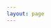 ```yaml
---
layout: page
---
```


<script setup>
import {
  VPTeamPage,
  VPTeamPageTitle,
  VPTeamMembers,
  VPTeamPageSection
} from 'vitepress/theme'


const coreMembers = [
  {
    avatar: '../images/team/andras.webp',
    name: 'Andras Bacsai',
    title: 'Founder, Lead Developer',
    links: [
      { icon: 'github', link: 'https://github.com/andrasbacsai' },
      { icon: 'expedia', link: 'https://heyandras.dev' },
      { icon: 'x', link: 'https://x.com/heyandras' }
    ]
  },
  {
    avatar: '../images/team/peak.webp',
    name: 'Peaklabs Dev',
    title: 'Core Developer',
    links: [
      { icon: 'github', link: 'https://github.com/peaklabs-dev' },
      { icon: 'x', link: 'https://x.com/peaklabs_dev' }
    ]
  },
  {
    avatar: '../images/team/shadowarcanist.webp',
    name: 'ShadowArcanist',
    title: 'Community Lead, Docs Maintainer',
    links: [
      { icon: 'github', link: 'https://github.com/shadowarcanist' },
      { icon: 'expedia', link: 'https://shadowarcanist.com' },
      { icon: 'x', link: 'https://x.com/shadowarcanist' }
    ]
  },
  {
    avatar: '../images/team/serdar.webp',
    name: 'Serdar Yerdelen',
    title: 'Community Moderator, Docs Maintainer',
    links: [
      { icon: 'github', link: 'https://github.com/justserdar' },
      { icon: 'expedia', link: 'https://justserdar.dev' },
      { icon: 'x', link: 'https://x.com/darwebdb' }
    ]
  },
  {
    avatar: '../images/team/aditya.webp',
    name: 'Aditya Tripathi',
    title: 'Developer, Community Moderator',
    links: [
      { icon: 'github', link: 'https://github.com/shadowarcanist' },
      { icon: 'expedia', link: 'https://adiology.dev' },
      { icon: 'x', link: 'https://x.com/AdityaTripathiD' }
    ]
  },
  {
    avatar: '../images/team/coollabs.webp',
    name: 'You?',
    title: 'Will You Be Next?'
  }
]

const sponsors = [
  {
    avatar: 'https://avatars.githubusercontent.com/u/60715044?s=160&v=4',
    name: 'Hetzner',
    links: [
      { icon: 'expedia', link: 'https://adiology.dev' },
      { icon: 'x', link: 'https://x.com/' },
    ]
  }
]
</script>

<VPTeamPage>
  <VPTeamPageTitle>
    <template #title>
      CoolLabs Team
    </template>
    <template #lead>
      The development of Coolify is guided by an international team, some of whom have chosen to be featured below.
    </template>
  </VPTeamPageTitle>

  <!-- Core Team Members Section -->
  <VPTeamMembers size="small" :members="coreMembers" />

  <!-- sponsors Section -->
  <VPTeamPageSection>
    <template #title>Sponsors</template>
    <template #lead>
      We have amazing sponsors who support the development of Coolify.
    </template>
    <template #members>
      <VPTeamMembers size="small" :members="sponsors" />
    </template>
  </VPTeamPageSection>
</VPTeamPage>
